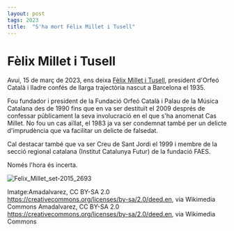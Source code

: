 ```yaml
---
layout: post
tags: 2023 
title:  "S'ha mort Fèlix Millet i Tusell"
---
```

# Fèlix Millet i Tusell

Avui, 15 de març de 2023, ens deixa [Fèlix Millet i Tusell](https://ca.wikipedia.org/wiki/F%C3%A8lix_Millet_i_Tusell), president d'Orfeó Català i lladre confés de llarga trajectòria nascut a Barcelona el 1935.

Fou fundador i president de la Fundació Orfeó Català i Palau de la Música Catalana des de 1990 fins que en va ser 
destituït el 2009 després de confessar públicament la seva involucració en el que s'ha anomenat Cas Millet. No fou un 
cas aïllat, el 1983 ja va ser condemnat també per un delicte d'imprudència que va facilitar un delicte de falsedat.   

Cal destacar també que va ser Creu de Sant Jordi el 1999 i membre de la secció regional catalana (Institut Catalunya 
Futur) de la fundació FAES.

Només l'hora és incerta.

![Felix_Millet_set-2015_2693](https://github.com/llistademorts/llistademorts/assets/96840785/9750dc3c-dffa-40c8-9855-35f3f4bc9b38)

Imatge:Amadalvarez, CC BY-SA 2.0 https://creativecommons.org/licenses/by-sa/2.0/deed.en, via Wikimedia Commons
Amadalvarez, CC BY-SA 2.0 <https://creativecommons.org/licenses/by-sa/2.0/deed.en>, via Wikimedia Commons
